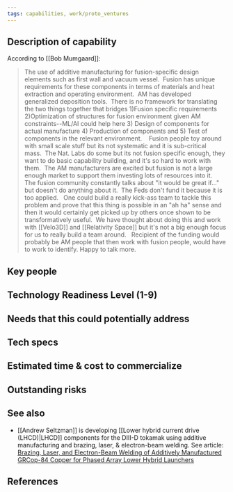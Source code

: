 ```yaml
---
tags: capabilities, work/proto_ventures
---
```


## Description of capability
According to [[Bob Mumgaard]]:
>The use of additive manufacturing for fusion-specific design elements such as first wall and vacuum vessel.  Fusion has unique requirements for these components in terms of materials and heat extraction and operating environment.  AM has developed generalized deposition tools.  There is no framework for translating the two things together that bridges 1)Fusion specific requirements 2)Optimization of structures for fusion environment given AM constraints--ML/AI could help here 3) Design of components for actual manufacture 4) Production of components and 5) Test of components in the relevant environment.    Fusion people toy around with small scale stuff but its not systematic and it is sub-critical mass.  The Nat. Labs do some but its not fusion specific enough, they want to do basic capability building, and it's so hard to work with them.  The AM manufacturers are excited but fusion is not a large enough market to support them investing lots of resources into it.  The fusion community constantly talks about "it would be great if..." but doesn't do anything about it.  The Feds don't fund it because it is too applied.   One could build a really kick-ass team to tackle this problem and prove that this thing is possible in an "ah ha" sense and then it would certainly get picked up by others once shown to be transformatively useful.  We have thought about doing this and work with [[Velo3D]] and [[Relativity Space]] but it's not a big enough focus for us to really build a team around.   Recipient of the funding would probably be AM people that then work with fusion people, would have to work to identify. Happy to talk more.

## Key people

## Technology Readiness Level (1-9)

## Needs that this could potentially address

## Tech specs

## Estimated time & cost to commercialize

## Outstanding risks

## See also
- [[Andrew Seltzman]] is developing [[Lower hybrid current drive (LHCD)|LHCD]] components for the DIII-D tokamak using additive manufacturing and brazing, laser, & electron-beam welding. See article: [Brazing, Laser, and Electron-Beam Welding of Additively Manufactured GRCop-84 Copper for Phased Array Lower Hybrid Launchers](https://ieeexplore.ieee.org/abstract/document/8964310?casa_token=bZZk-SSJgkQAAAAA:NjkiN9xe2ECJkfFtFf71qfeSsPvFX4iO1jCoTuHElpOcU0TezCByk-7-9MEkz55C_XkNk4pGFA)

## References

